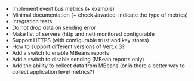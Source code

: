 * Implement event bus metrics (+ example)
* Minimal documentation (+ check Javadoc: indicate the type of metrics)
* Integration tests
* Do not drop data on sending error
* Make list of servers (http and net) monitored configurable
* Support HTTPS (with configurable trust and key stores)
* How to support different versions of Vert.x 3?
* Add a switch to enable MBeans reports
* Add a switch to disable sending (MBean reports only)
* Add the ability to collect data from MBeans (or is there a better way to collect application level metrics?)

